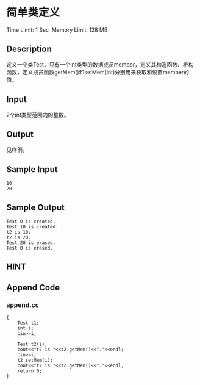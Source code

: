 # 简单类定义
Time Limit: 1 Sec  Memory Limit: 128 MB


## Description
定义一个类Test，只有一个int类型的数据成员member，定义其构造函数、析构函数，定义成员函数getMem()和setMem(int)分别用来获取和设置member的值。

## Input
2个int类型范围内的整数。

## Output
见样例。

## Sample Input
```
10
20

```
## Sample Output
```
Test 0 is created.
Test 10 is created.
t2 is 10.
t2 is 20.
Test 20 is erased.
Test 0 is erased.

```

## HINT


## Append Code
### append.cc
```cppint main()
{
    Test t1;
    int i;
    cin>>i;

    Test t2(i);
    cout<<"t2 is "<<t2.getMem()<<"."<<endl;
    cin>>i;
    t2.setMem(i);
    cout<<"t2 is "<<t2.getMem()<<"."<<endl;
    return 0;
}
```
